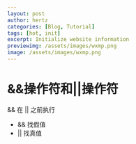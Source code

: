 ```yaml
---
layout: post
author: hertz
categories: [Blog, Tutorial]
tags: [hot, init]
excerpt: Initialize website information
previewimg: /assets/images/wxmp.png
image: /assets/images/wxmp.png
---
```

# &&操作符和||操作符

&& 在 || 之前执行

- && 找假值
- || 找真值